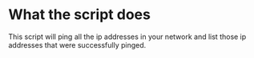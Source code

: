 # What the script does
This script will ping all the ip addresses in your network and list those ip addresses that were successfully pinged.
